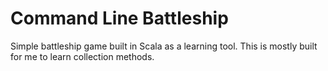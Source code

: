 # Command Line Battleship

Simple battleship game built in Scala as a learning tool. This is mostly built for me to learn collection methods.
